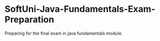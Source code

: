 # SoftUni-Java-Fundamentals-Exam-Preparation
Preparing for the final exam in java fundamentals module.
